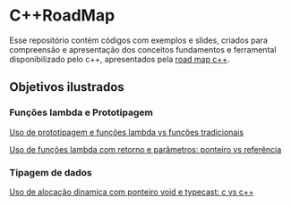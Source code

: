 # C++RoadMap

Esse repositório contém códigos com exemplos e slides, criados para compreensão e apresentação dos conceitos fundamentos e ferramental disponibilizado pelo c++, apresentados pela [road map c++](https://roadmap.sh/).

## Objetivos ilustrados

### Funções lambda e Prototipagem

[Uso de prototipagem e funções lambda vs funções tradicionais](lambda.cpp)

[Uso de funções lambda com retorno e parâmetros: ponteiro vs referência](pointerRef.cpp)

### Tipagem de dados

[Uso de alocação dinamica com ponteiro void e typecast: c vs c++](dinamtype.cpp)
